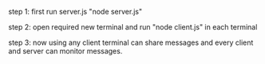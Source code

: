 step 1: first run server.js
"node server.js"

step 2: open required new terminal and run "node client.js" in each terminal

step 3: now using any client terminal can share messages and every client and server can monitor messages.


